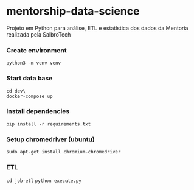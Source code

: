 # mentorship-data-science
Projeto em Python para análise, ETL e estatística dos dados da Mentoria realizada pela SaibroTech

### Create environment
`python3 -m venv venv`

### Start data base
```
cd dev\
docker-compose up
```

### Install dependencies
`pip install -r requirements.txt`

### Setup chromedriver (ubuntu)
`sudo apt-get install chromium-chromedriver`

### ETL
`cd job-etl`
`python execute.py`

